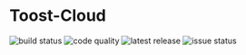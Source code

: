 # Toost-Cloud
![build status](https://img.shields.io/github/workflow/status/toost-net/toost-cloud/Frontend?style=for-the-badge)
![code quality](https://img.shields.io/codacy/grade/33928d0da4b6435ebb78b94d341a57b0?style=for-the-badge)
![latest release](https://img.shields.io/github/v/release/toost-net/toost-cloud?color=%23ff5500&include_prereleases&style=for-the-badge)
![issue status](https://img.shields.io/github/issues-raw/toost-net/toost-cloud?color=%23ff5500&style=for-the-badge)
